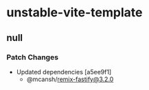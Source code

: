 # unstable-vite-template

## null

### Patch Changes

- Updated dependencies [a5ee9f1]
  - @mcansh/remix-fastify@3.2.0
